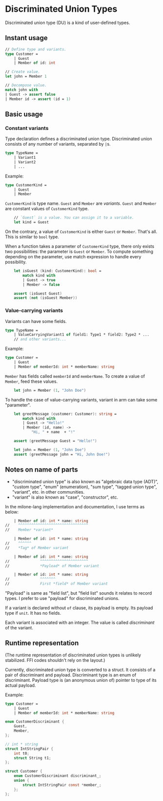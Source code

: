 # Discriminated Union Types

Discriminated union type (DU) is a kind of user-defined types.

## Instant usage

```fsharp
// Define type and variants.
type Customer =
    | Guest
    | Member of id: int

// Create value.
let john = Member 1

// Decompose value.
match john with
| Guest -> assert false
| Member id -> assert (id = 1)
```

## Basic usage

### Constant variants

Type declaration defines a discriminated union type. Discriminated union consists of any number of variants, separated by `|`s.

```fsharp
type TypeName =
    | Variant1
    | Variant2
    | ...
```

Example:

```fsharp
type CustomerKind =
    | Guest
    | Member
```

`CustomerKind` is type name. `Guest` and `Member` are *variants*. `Guest` and `Member` are constant values of `CustomerKind` type.

```fsharp
    // `Guest` is a value. You can assign it to a variable.
    let kind = Guest
```

On the contrary, a value of `CustomerKind` is either `Guest` or `Member`. That's all. This is similar to `bool` type.

When a function takes a parameter of `CustomerKind` type, there only exists two possibilities: the parameter is `Guest` or `Member`. To compute something depending on the parameter, use match expression to handle every possibility.

```fsharp
    let isGuest (kind: CustomerKind): bool =
        match kind with
        | Guest -> true
        | Member -> false

    assert (isGuest Guest)
    assert (not (isGuest Member))
```

### Value-carrying variants

Variants can have some fields.

```fsharp
type TypeName =
    | ValueCarryingVariant1 of field1: Type1 * field2: Type2 * ...
    // and other variants...
```

Example:

```fsharp
type Customer =
    | Guest
    | Member of memberId: int * memberName: string
```

`Member` has fields called `memberId` and `memberName`. To create a value of `Member`, feed these values.

```fsharp
    let john = Member (1, "John Doe")
```

To handle the case of value-carrying variants, variant in arm can take some "parameter".

```fsharp
    let greetMessage (customer: Customer): string =
        match kind with
        | Guest -> "Hello!"
        | Member (id, name) ->
            "Hi, " + name  + "!"

    assert (greetMessage Guest = "Hello!")

    let john = Member (1, "John Doe")
    assert (greetMessage john = "Hi, John Doe!")
```

## Notes on name of parts

- "discriminated union type" is also known as "algebraic data type (ADT)", "custom type", "enum" (enumeration), "sum type", "tagged union type", "variant", etc. in other communities.
- "variant" is also known as "case", "constructor", etc.

In the milone-lang implementation and documentation, I use terms as below:

```fsharp
    | Member of id: int * name: string
//    ^^^^^^^^^^^^^^^^^^^^^^^^^^^^^^^^
//    Member *variant*

    | Member of id: int * name: string
//    ^^^^^^
//    *Tag* of Member variant

    | Member of id: int * name: string
//              ^^^^^^^^^^^^^^^^^^^^^^
//              *Payload* of Member variant

    | Member of id: int * name: string
//              ^^^^^^^
//              First *field* of Member variant
```

"Payload" is same as "field list", but "field list" sounds it relates to record types. I prefer to use "payload" for discriminated unions.

If a variant is declared without `of` clause, its payload is empty. Its payload type if `unit`. It has no fields.

Each variant is associated with an integer. The value is called *discriminant* of the variant.

## Runtime representation

(The runtime representation of discriminated union types is unlikely stabilized. FFI codes shouldn't rely on the layout.)

Currently, discriminated union type is converted to a struct. It consists of a pair of discriminant and payload. Discriminant type is an enum of discriminant. Payload type is (an anonymous union of) pointer to type of its actual payload.

Example:

```fsharp
type Customer =
    | Guest
    | Member of memberId: int * memberName: string
```

```c
enum CustomerDiscriminant {
    Guest,
    Member,
};

// int * string
struct IntStringPair {
    int t0;
    struct String t1;
};

struct Customer {
    enum CustomerDiscriminant discriminant_;
    union {
        struct IntStringPair const *member_;
    };
};
```
